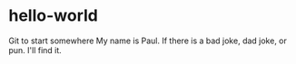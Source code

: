 # hello-world
Git to start somewhere
My name is Paul. If there is a bad joke, dad joke, or pun. I'll find it.
